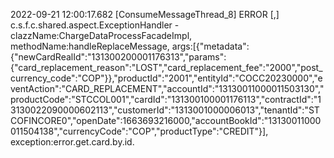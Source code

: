 2022-09-21 12:00:17.682 [ConsumeMessageThread_8] ERROR [,] c.s.f.c.shared.aspect.ExceptionHandler - clazzName:ChargeDataProcessFacadeImpl, methodName:handleReplaceMessage, args:[{"metadata":{"newCardRealId":"131300200001176313","params":{"card_replacement_reason":"LOST","card_replacement_fee":"2000","post_currency_code":"COP"}},"productId":"2001","entityId":"COCC20230000","eventAction":"CARD_REPLACEMENT","accountId":"13130011000011503130","productCode":"STCCOL001","cardId":"131300100001176113","contractId":"13130022090000602113","customerId":"1313001000006013","tenantId":"STCOFINCORE0","openDate":1663693216000,"accountBookId":"13130011000011504138","currencyCode":"COP","productType":"CREDIT"}], exception:error.get.card.by.id.